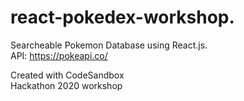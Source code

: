 # react-pokedex-workshop. 
Searcheable Pokemon Database using React.js.   
API: https://pokeapi.co/  

Created with CodeSandbox  
Hackathon 2020 workshop
